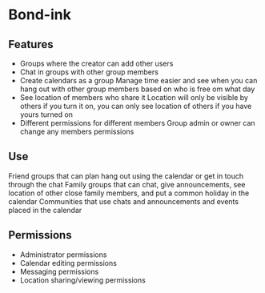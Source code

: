 # Bond-ink
## Features
* Groups where the creator can add other users
* Chat in groups with other group members
* Create calendars as a group
Manage time easier and see when you can hang out with other group members based on who is free om what day
* See location of members who share it
Location will only be visible by others if you turn it on, you can only see location of others if you have yours turned on
* Different permissions for different members
Group admin or owner can change any members permissions

## Use
Friend groups that can plan hang out using the calendar or get in touch through the chat
Family groups that can chat, give announcements, see location of other close family members, and put a common holiday in the calendar
Communities that use chats and announcements and events placed in the calendar

## Permissions
* Administrator permissions
* Calendar editing permissions
* Messaging permissions
* Location sharing/viewing permissions